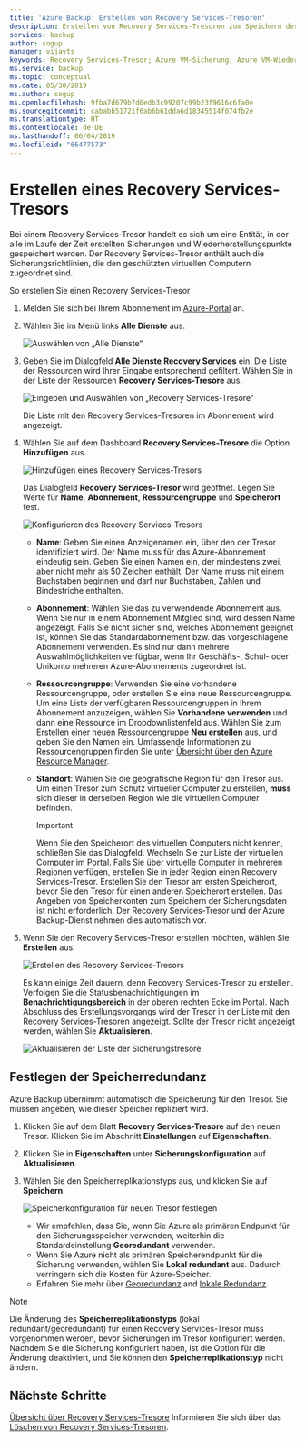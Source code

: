 ```yaml
---
title: 'Azure Backup: Erstellen von Recovery Services-Tresoren'
description: Erstellen von Recovery Services-Tresoren zum Speichern der Sicherungen und Wiederherstellungspunkte
services: backup
author: sogup
manager: vijayts
keywords: Recovery Services-Tresor; Azure VM-Sicherung; Azure VM-Wiederherstellung;
ms.service: backup
ms.topic: conceptual
ms.date: 05/30/2019
ms.author: sogup
ms.openlocfilehash: 9fba7d679b7d0edb3c99207c99b23f9616c6fa0e
ms.sourcegitcommit: cababb51721f6ab6b61dda6d18345514f074fb2e
ms.translationtype: HT
ms.contentlocale: de-DE
ms.lasthandoff: 06/04/2019
ms.locfileid: "66477573"
---
```

# <a name="create-a-recovery-services-vault"></a>Erstellen eines Recovery Services-Tresors

Bei einem Recovery Services-Tresor handelt es sich um eine Entität, in der alle im Laufe der Zeit erstellten Sicherungen und Wiederherstellungspunkte gespeichert werden. Der Recovery Services-Tresor enthält auch die Sicherungsrichtlinien, die den geschützten virtuellen Computern zugeordnet sind.

So erstellen Sie einen Recovery Services-Tresor

1. Melden Sie sich bei Ihrem Abonnement im [Azure-Portal](https://portal.azure.com/) an.

2. Wählen Sie im Menü links **Alle Dienste** aus.

    ![Auswählen von „Alle Dienste“](./media/backup-create-rs-vault/click-all-services.png)

3. Geben Sie im Dialogfeld **Alle Dienste** **Recovery Services** ein. Die Liste der Ressourcen wird Ihrer Eingabe entsprechend gefiltert. Wählen Sie in der Liste der Ressourcen **Recovery Services-Tresore** aus.

    ![Eingeben und Auswählen von „Recovery Services-Tresore“](./media/backup-create-rs-vault/all-services.png)

    Die Liste mit den Recovery Services-Tresoren im Abonnement wird angezeigt.

4. Wählen Sie auf dem Dashboard **Recovery Services-Tresore** die Option **Hinzufügen** aus.

    ![Hinzufügen eines Recovery Services-Tresors](./media/backup-create-rs-vault/add-button-create-vault.png)

    Das Dialogfeld **Recovery Services-Tresor** wird geöffnet. Legen Sie Werte für **Name**, **Abonnement**, **Ressourcengruppe** und **Speicherort** fest.

    ![Konfigurieren des Recovery Services-Tresors](./media/backup-create-rs-vault/create-new-vault-dialog.png)

   - **Name**: Geben Sie einen Anzeigenamen ein, über den der Tresor identifiziert wird. Der Name muss für das Azure-Abonnement eindeutig sein. Geben Sie einen Namen ein, der mindestens zwei, aber nicht mehr als 50 Zeichen enthält. Der Name muss mit einem Buchstaben beginnen und darf nur Buchstaben, Zahlen und Bindestriche enthalten.
   - **Abonnement**: Wählen Sie das zu verwendende Abonnement aus. Wenn Sie nur in einem Abonnement Mitglied sind, wird dessen Name angezeigt. Falls Sie nicht sicher sind, welches Abonnement geeignet ist, können Sie das Standardabonnement bzw. das vorgeschlagene Abonnement verwenden. Es sind nur dann mehrere Auswahlmöglichkeiten verfügbar, wenn Ihr Geschäfts-, Schul- oder Unikonto mehreren Azure-Abonnements zugeordnet ist.
   - **Ressourcengruppe**: Verwenden Sie eine vorhandene Ressourcengruppe, oder erstellen Sie eine neue Ressourcengruppe. Um eine Liste der verfügbaren Ressourcengruppen in Ihrem Abonnement anzuzeigen, wählen Sie **Vorhandene verwenden** und dann eine Ressource im Dropdownlistenfeld aus. Wählen Sie zum Erstellen einer neuen Ressourcengruppe **Neu erstellen** aus, und geben Sie den Namen ein. Umfassende Informationen zu Ressourcengruppen finden Sie unter [Übersicht über den Azure Resource Manager](https://docs.microsoft.com/azure/azure-resource-manager/resource-group-overview).
   - **Standort**: Wählen Sie die geografische Region für den Tresor aus. Um einen Tresor zum Schutz virtueller Computer zu erstellen, **muss** sich dieser in derselben Region wie die virtuellen Computer befinden.

      > [!IMPORTANT]
      > Wenn Sie den Speicherort des virtuellen Computers nicht kennen, schließen Sie das Dialogfeld. Wechseln Sie zur Liste der virtuellen Computer im Portal. Falls Sie über virtuelle Computer in mehreren Regionen verfügen, erstellen Sie in jeder Region einen Recovery Services-Tresor. Erstellen Sie den Tresor am ersten Speicherort, bevor Sie den Tresor für einen anderen Speicherort erstellen. Das Angeben von Speicherkonten zum Speichern der Sicherungsdaten ist nicht erforderlich. Der Recovery Services-Tresor und der Azure Backup-Dienst nehmen dies automatisch vor.
      >
      >

5. Wenn Sie den Recovery Services-Tresor erstellen möchten, wählen Sie **Erstellen** aus.

    ![Erstellen des Recovery Services-Tresors](./media/backup-create-rs-vault/click-create-button.png)

    Es kann einige Zeit dauern, denn Recovery Services-Tresor zu erstellen. Verfolgen Sie die Statusbenachrichtigungen im **Benachrichtigungsbereich** in der oberen rechten Ecke im Portal. Nach Abschluss des Erstellungsvorgangs wird der Tresor in der Liste mit den Recovery Services-Tresoren angezeigt. Sollte der Tresor nicht angezeigt werden, wählen Sie **Aktualisieren**.

     ![Aktualisieren der Liste der Sicherungstresore](./media/backup-create-rs-vault/refresh-button.png)

## <a name="set-storage-redundancy"></a>Festlegen der Speicherredundanz

Azure Backup übernimmt automatisch die Speicherung für den Tresor. Sie müssen angeben, wie dieser Speicher repliziert wird.

1. Klicken Sie auf dem Blatt **Recovery Services-Tresore** auf den neuen Tresor. Klicken Sie im Abschnitt **Einstellungen** auf **Eigenschaften**.
2. Klicken Sie in **Eigenschaften** unter **Sicherungskonfiguration** auf **Aktualisieren**.

3. Wählen Sie den Speicherreplikationstyps aus, und klicken Sie auf **Speichern**.

     ![Speicherkonfiguration für neuen Tresor festlegen](./media/backup-try-azure-backup-in-10-mins/recovery-services-vault-backup-configuration.png)

   - Wir empfehlen, dass Sie, wenn Sie Azure als primären Endpunkt für den Sicherungsspeicher verwenden, weiterhin die Standardeinstellung **Georedundant** verwenden.
   - Wenn Sie Azure nicht als primären Speicherendpunkt für die Sicherung verwenden, wählen Sie **Lokal redundant** aus. Dadurch verringern sich die Kosten für Azure-Speicher.
   - Erfahren Sie mehr über [Georedundanz](../storage/common/storage-redundancy-grs.md) and [lokale Redundanz](../storage/common/storage-redundancy-lrs.md).

> [!NOTE]
> Die Änderung des **Speicherreplikationstyps** (lokal redundant/georedundant) für einen Recovery Services-Tresor muss vorgenommen werden, bevor Sicherungen im Tresor konfiguriert werden. Nachdem Sie die Sicherung konfiguriert haben, ist die Option für die Änderung deaktiviert, und Sie können den **Speicherreplikationstyp** nicht ändern. 

## <a name="next-steps"></a>Nächste Schritte

[Übersicht über Recovery Services-Tresore](backup-azure-recovery-services-vault-overview.md)
Informieren Sie sich über das [Löschen von Recovery Services-Tresoren](backup-azure-delete-vault.md).
